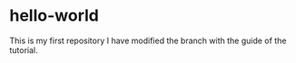 # hello-world
This is my first repository
I have modified the branch with the guide of the tutorial.
